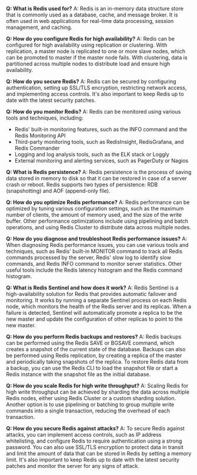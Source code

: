 **Q: What is Redis used for?**
A: Redis is an in-memory data structure store that is commonly used as a database, cache, and message broker. It is often used in web applications for real-time data processing, session management, and caching.

**Q: How do you configure Redis for high availability?**
A: Redis can be configured for high availability using replication or clustering. With replication, a master node is replicated to one or more slave nodes, which can be promoted to master if the master node fails. With clustering, data is partitioned across multiple nodes to distribute load and ensure high availability.

**Q: How do you secure Redis?**
A: Redis can be secured by configuring authentication, setting up SSL/TLS encryption, restricting network access, and implementing access controls. It's also important to keep Redis up to date with the latest security patches.

**Q: How do you monitor Redis?**
A: Redis can be monitored using various tools and techniques, including:
- Redis' built-in monitoring features, such as the INFO command and the Redis Monitoring API
- Third-party monitoring tools, such as RedisInsight, RedisGrafana, and Redis Commander
- Logging and log analysis tools, such as the ELK stack or Loggly
- External monitoring and alerting services, such as PagerDuty or Nagios

**Q: What is Redis persistence?**
A: Redis persistence is the process of saving data stored in memory to disk so that it can be restored in case of a server crash or reboot. Redis supports two types of persistence: RDB (snapshotting) and AOF (append-only file).

**Q: How do you optimize Redis performance?**
A: Redis performance can be optimized by tuning various configuration settings, such as the maximum number of clients, the amount of memory used, and the size of the write buffer. Other performance optimizations include using pipelining and batch operations, and using Redis Cluster to distribute data across multiple nodes.

**Q: How do you diagnose and troubleshoot Redis performance issues?**
A: When diagnosing Redis performance issues, you can use various tools and techniques, such as Redis' built-in MONITOR command to track all Redis commands processed by the server, Redis' slow log to identify slow commands, and Redis INFO command to monitor server statistics. Other useful tools include the Redis latency histogram and the Redis command histogram.

**Q: What is Redis Sentinel and how does it work?**
A: Redis Sentinel is a high-availability solution for Redis that provides automatic failover and monitoring. It works by running a separate Sentinel process on each Redis node, which monitors the health of the Redis server and its replicas. When a failure is detected, Sentinel will automatically promote a replica to be the new master and update the configuration of other replicas to point to the new master.

**Q: How do you perform Redis backups and restores?**
A: Redis backups can be performed using the Redis SAVE or BGSAVE command, which creates a snapshot of the current state of the database. Backups can also be performed using Redis replication, by creating a replica of the master and periodically taking snapshots of the replica. To restore Redis data from a backup, you can use the Redis CLI to load the snapshot file or start a Redis instance with the snapshot file as the initial database.

**Q: How do you scale Redis for high write throughput?**
A: Scaling Redis for high write throughput can be achieved by sharding the data across multiple Redis nodes, either using Redis Cluster or a custom sharding solution. Another option is to use pipelining or batching to group multiple write commands into a single transaction, reducing the overhead of each transaction.

**Q: How do you secure Redis against attacks?**
A: To secure Redis against attacks, you can implement access controls, such as IP address whitelisting, and configure Redis to require authentication using a strong password. You can also use SSL/TLS encryption to protect data in transit and limit the amount of data that can be stored in Redis by setting a memory limit. It's also important to keep Redis up to date with the latest security patches and monitor the server for any signs of attack.